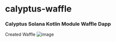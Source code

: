 # calyptus-waffle
### Calyptus Solana Kotlin Module Waffle Dapp

Created Waffle
![image](https://github.com/WilfredAlmeida/calyptus-waffle-pt1/assets/60785452/30d49c08-ad65-4aed-8d44-4c5cb0d6d027)
